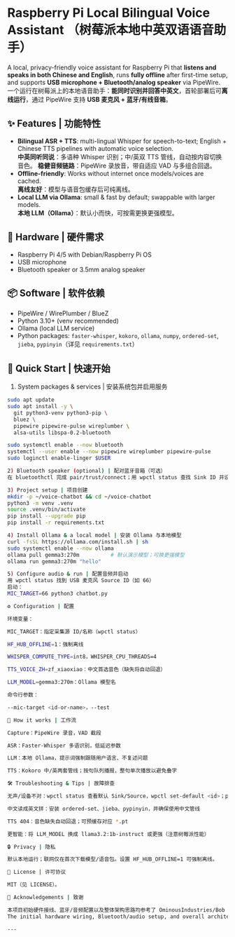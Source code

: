 # Raspberry Pi Local Bilingual Voice Assistant （树莓派本地中英双语语音助手）

A local, privacy-friendly voice assistant for Raspberry Pi that **listens and speaks in both Chinese and English**, runs **fully offline** after first-time setup, and supports **USB microphone + Bluetooth/analog speaker** via PipeWire.  
一个运行在树莓派上的本地语音助手：**能同时识别并回答中英文**，首轮部署后可**离线运行**，通过 PipeWire 支持 **USB 麦克风 + 蓝牙/有线音箱**。

## ✨ Features | 功能特性
- **Bilingual ASR + TTS**: multi-lingual Whisper for speech-to-text; English + Chinese TTS pipelines with automatic voice selection.  
  **中英同听同说**：多语种 Whisper 识别；中/英双 TTS 管线，自动按内容切换音色。
  **稳健音频链路**：PipeWire 录放音，带自适应 VAD 与多组合回退。
- **Offline-friendly**: Works without internet once models/voices are cached.  
  **离线友好**：模型与语音包缓存后可纯离线。
- **Local LLM via Ollama**: small & fast by default; swappable with larger models.  
  **本地 LLM（Ollama）**：默认小而快，可按需更换更强模型。

## 🧰 Hardware | 硬件需求
- Raspberry Pi 4/5 with Debian/Raspberry Pi OS  
- USB microphone  
- Bluetooth speaker or 3.5mm analog speaker

## 📦 Software | 软件依赖
- PipeWire / WirePlumber / BlueZ  
- Python 3.10+ (venv recommended)  
- Ollama (local LLM service)  
- Python packages: `faster-whisper`, `kokoro`, `ollama`, `numpy`, `ordered-set`, `jieba`, `pypinyin`（详见 `requirements.txt`）

## 🚀 Quick Start | 快速开始

1) System packages & services | 安装系统包并启用服务
```bash
sudo apt update
sudo apt install -y \
  git python3-venv python3-pip \
  bluez \
  pipewire pipewire-pulse wireplumber \
  alsa-utils libspa-0.2-bluetooth

sudo systemctl enable --now bluetooth
systemctl --user enable --now pipewire wireplumber pipewire-pulse
sudo loginctl enable-linger $USER

2) Bluetooth speaker (optional) | 配对蓝牙音箱（可选）
在 bluetoothctl 完成 pair/trust/connect；用 wpctl status 查找 Sink ID 并设为默认；用 pw-play 测试输出。

3) Project setup | 项目创建
mkdir -p ~/voice-chatbot && cd ~/voice-chatbot
python3 -m venv .venv
source .venv/bin/activate
pip install --upgrade pip
pip install -r requirements.txt

4) Install Ollama & a local model | 安装 Ollama 与本地模型
curl -fsSL https://ollama.com/install.sh | sh
sudo systemctl enable --now ollama
ollama pull gemma3:270m          # 默认演示模型；可换更强模型
ollama run gemma3:270m "hello"

5) Configure audio & run | 配置音频并启动
用 wpctl status 找到 USB 麦克风 Source ID（如 66）
启动：
MIC_TARGET=66 python3 chatbot.py

⚙️ Configuration | 配置

环境变量：

MIC_TARGET：指定采集源 ID/名称（wpctl status）

HF_HUB_OFFLINE=1：强制离线

WHISPER_COMPUTE_TYPE=int8，WHISPER_CPU_THREADS=4

TTS_VOICE_ZH=zf_xiaoxiao：中文首选音色（缺失将自动回退）

LLM_MODEL=gemma3:270m：Ollama 模型名

命令行参数：

--mic-target <id-or-name>，--test

🧠 How it works | 工作流

Capture：PipeWire 录音，VAD 截段

ASR：Faster-Whisper 多语识别，低延迟参数

LLM：本地 Ollama，提示词强制跟随用户语言、不复述问题

TTS：Kokoro 中/英两套管线；按句队列播报，整句单次播放以避免叠字

🛠️ Troubleshooting & Tips | 故障排查

无声/设备不对：wpctl status 查看默认 Sink/Source，wpctl set-default <id>；pw-play/pw-record 自检

中文读成英文拼：安装 ordered-set、jieba、pypinyin，并确保使用中文管线

TTS 404：音色缺失自动回退；可预缓存对应 *.pt

更智能：将 LLM_MODEL 换成 llama3.2:1b-instruct 或更强（注意树莓派性能）

🔒 Privacy | 隐私

默认本地运行；联网仅在首次下载模型/语音包。设置 HF_HUB_OFFLINE=1 可强制离线。

📄 License | 许可协议

MIT（见 LICENSE）。

🙌 Acknowledgements | 致谢

本项目初始硬件接线、蓝牙/音频配置以及整体架构思路均参考了 OminousIndustries/Bob — 特此致谢！
The initial hardware wiring, Bluetooth/audio setup, and overall architecture of this project were inspired by OminousIndustries/Bob — many thanks for the excellent reference!

---
